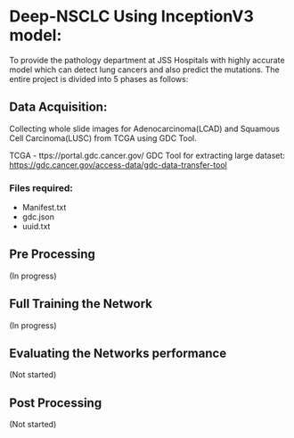# Deep-NSCLC Using InceptionV3 model:

To provide the pathology department at JSS Hospitals with highly accurate model which can detect lung cancers and also predict the mutations.
The entire project is divided into 5 phases as follows:

## Data Acquisition:
Collecting whole slide images for Adenocarcinoma(LCAD) and Squamous Cell Carcinoma(LUSC) from TCGA using GDC Tool.

TCGA - ttps://portal.gdc.cancer.gov/
GDC Tool for extracting large dataset:  https://gdc.cancer.gov/access-data/gdc-data-transfer-tool

### Files required:
- Manifest.txt
- gdc.json
- uuid.txt

## Pre Processing
(In progress)

## Full Training the Network
(In progress)

## Evaluating the Networks performance
(Not started)

## Post Processing
(Not started)
